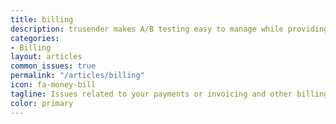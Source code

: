 ```yaml
---
title: billing
description: trusender makes A/B testing easy to manage while providing the level of accuracy required to ensure your tests are robust, so you can confidently optimize the performance of your campaigns.
categories:
- Billing
layout: articles
common_issues: true
permalink: "/articles/billing"
icon: fa-money-bill
tagline: Issues related to your payments or invoicing and other billing issues.
color: primary
---
```




